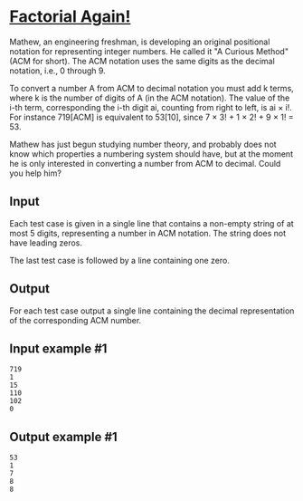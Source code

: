 # [Factorial Again!](https://www.e-olymp.com/en/contests/9680/problems/85031)
Mathew, an engineering freshman, is developing an original positional notation for representing integer numbers. He called it "A Curious Method" (ACM for short). The ACM notation uses the same digits as the decimal notation, i.e., 0 through 9.

To convert a number A from ACM to decimal notation you must add k terms, where k is the number of digits of A (in the ACM notation). The value of the i-th term, corresponding the i-th digit ai, counting from right to left, is ai × i!. For instance 719[ACM] is equivalent to 53[10], since 7 × 3! + 1 × 2! + 9 × 1! = 53.

Mathew has just begun studying number theory, and probably does not know which properties a numbering system should have, but at the moment he is only interested in converting a number from ACM to decimal. Could you help him?

## Input
Each test case is given in a single line that contains a non-empty string of at most 5 digits, representing a number in ACM notation. The string does not have leading zeros.

The last test case is followed by a line containing one zero.

## Output
For each test case output a single line containing the decimal representation of the corresponding ACM number.

## Input example #1
```
719
1
15
110
102
0
```

## Output example #1
```
53
1
7
8
8
```

